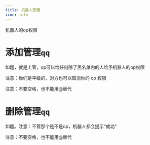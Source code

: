 ```yaml
---
title: 机器人管理
icon: info
---
```


机器人的op权限

# 添加管理`qq`

如题，就是上管，op可以给任何除了黑名单内的人给予机器人的op权限

注意：你们是平级的，对方也可以取消你的 op 权限

注意：不要空格，也不能用@替代

# 删除管理`qq`

如题。注意：不管那个是不是op，机器人都会提示“成功”

注意：不要空格，也不能用@替代
